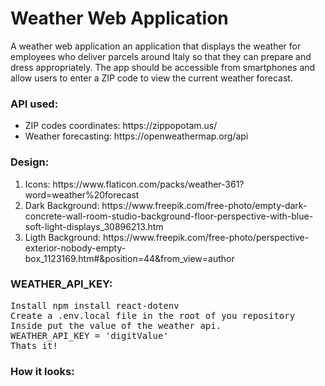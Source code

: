# Weather Web Application
A weather web application an application that displays the weather for employees who deliver parcels around Italy so that they can prepare and dress appropriately.
The app should be accessible from smartphones and allow users to enter a ZIP code to view the current weather forecast.

### API used:
<ul>
  <li>ZIP codes coordinates: https://zippopotam.us/</li>
  <li>Weather forecasting: https://openweathermap.org/api</li>
</ul>

### Design:
<ol>
  <li>Icons: https://www.flaticon.com/packs/weather-361?word=weather%20forecast </li>
  <li> Dark Background: https://www.freepik.com/free-photo/empty-dark-concrete-wall-room-studio-background-floor-perspective-with-blue-soft-light-displays_30896213.htm</li>
  <li>Ligth Background: https://www.freepik.com/free-photo/perspective-exterior-nobody-empty-box_1123169.htm#&position=44&from_view=author</li>
</ol>

### WEATHER_API_KEY:

<pre>
Install npm install react-dotenv
Create a .env.local file in the root of you repository
Inside put the value of the weather api.
WEATHER_API_KEY = 'digitValue'
Thats it!
</pre>

### How it looks:
